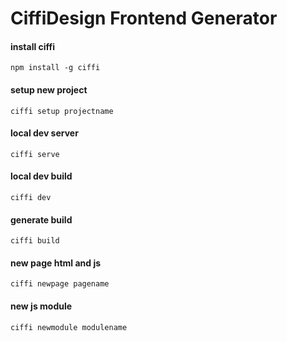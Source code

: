 # CiffiDesign Frontend Generator #

#### install ciffi
```
npm install -g ciffi
```
#### setup new project
```
ciffi setup projectname
```
#### local dev server
```
ciffi serve
```
#### local dev build
```
ciffi dev
```
#### generate build
```
ciffi build
```
#### new page html and js
```
ciffi newpage pagename
```
#### new js module
```
ciffi newmodule modulename
```